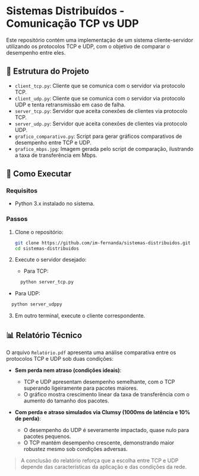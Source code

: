 # Sistemas Distribuídos - Comunicação TCP vs UDP

Este repositório contém uma implementação de um sistema cliente-servidor utilizando os protocolos TCP e UDP, com o objetivo de comparar o desempenho entre eles.

## 📁 Estrutura do Projeto

- `client_tcp.py`: Cliente que se comunica com o servidor via protocolo TCP.
- `client_udp.py`: Cliente que se comunica com o servidor via protocolo UDP e tenta retransmissão em caso de falha.
- `server_tcp.py`: Servidor que aceita conexões de clientes via protocolo TCP.
- `server_udp.py`: Servidor que aceita conexões de clientes via protocolo UDP.
- `grafico_comparativo.py`: Script para gerar gráficos comparativos de desempenho entre TCP e UDP.
- `grafico_mbps.jpg`: Imagem gerada pelo script de comparação, ilustrando a taxa de transferência em Mbps.

## 🚀 Como Executar

### Requisitos

- Python 3.x instalado no sistema.

### Passos

1. Clone o repositório:

   ```bash
   git clone https://github.com/im-fernanda/sistemas-distribuidos.git
   cd sistemas-distribuidos

2. Execute o servidor desejado:
   - Para TCP:
   ```bash
     python server_tcp.py
   
  - Para UDP:
   ```bash
     python server_udppy
   ```

3. Em outro terminal, execute o cliente correspondente.

## 📊 Relatório Técnico

O arquivo `Relatório.pdf` apresenta uma análise comparativa entre os protocolos TCP e UDP sob duas condições:

- **Sem perda nem atraso (condições ideais)**:
  - TCP e UDP apresentam desempenho semelhante, com o TCP superando ligeiramente para pacotes maiores.
  - O gráfico mostra crescimento linear da taxa de transferência com o aumento do tamanho dos pacotes.

- **Com perda e atraso simulados via Clumsy (1000ms de latência e 10% de perda)**:
  - O desempenho do UDP é severamente impactado, quase nulo para pacotes pequenos.
  - O TCP mantém desempenho crescente, demonstrando maior robustez mesmo sob condições adversas.

> A conclusão do relatório reforça que a escolha entre TCP e UDP depende das características da aplicação e das condições da rede.

